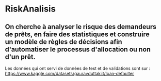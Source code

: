 # RiskAnalisis
On cherche à analyser le risque des demandeurs de prêts, en faire des statistiques et construire un modèle de règles de décisions afin d'automatiser le processus d'allocation ou non d'un prêt.
-------------------------------------------------------------
Les données qui ont servi de données de test et de validations sont sur : https://www.kaggle.com/datasets/gauravduttakiit/loan-defaulter
